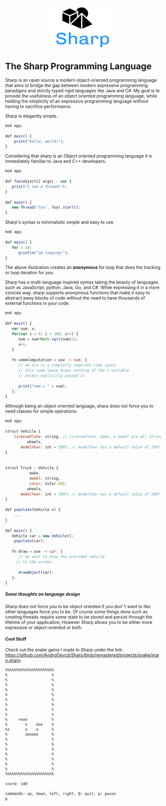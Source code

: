 
  
<a name="logo"/>    
<div align="center">    
<a href="https://github.com/" target="_blank">    
<img src="https://github.com/AndroDevcd/Sharp/blob/master/doc/logo.png?raw=true" alt="Sharp Logo" width="210" height="142"></img>    
</a>    
</div>    
    
# The Sharp Programming Language 

Sharp is an open source a modern object-oriented programming language that aims to bridge the gap between modern expressive programming paradigms and strictly typed rigid languages like Java and C#. My goal is to provide the usefulness of an object oriented programming language, while holding the simplicity of an expressive programming language without having to sacrifice performance.     
    
Sharp is elegantly simple.    
```javascript    
mod app;    
    
def main() {    
    print("hello, world!");    
}    
```    
    
Considering that sharp is an Object oriented programming language it is immediately familiar to Java and C++ developers.  
  
```javascript  
mod app;  
  
def foo(object[] args) : var {  
   print("I ran a thread!");  
}  
  
def main() {  
   new Thread("foo", foo).start();  
}  
```  
  
Sharp's syntax is minimalistic simple and easy to use  
  
```javascript  
mod app;  
  
def main() {  
   for < 10:  
      println("im looping!");  
}  
```  

The above illustration creates an **anonymous** for loop that does the tracking or loop iteration for you  
  
Sharp has a multi-language inspired syntax taking the beauty of languages such as JavaScript, python, Java, Go, and C#. While expressing it in a more concise way. sharp supports anonymous functions that make it easy to abstract away blocks of code without the need to have thousands of external functions in your code.  
  
```javascript  
mod app;  
  
def main() {  
   var num, x;  
   for(var i = 0; i < 100; i++) {  
      num = num*Math.sqrt(num)/2;
      x++;  
   }  
  
   fn someComputation = use -> num: {  
      // we are in a completly seperate code space  
      // this code space knows nothing of the x variable  
      // unless explicitly passed in  
  
      print("num = " + num);  
   };  
}  
```  

Although being an object oriented language, sharp does not force you to need classes for simple operations.

```javascript
mod app;  

struct Vehicle {
    licensePlate: string, // licensePlate, make, & model are all string types
          wheels, 
       modelYear: int = 1997; // modelYear has a default value of 1997
}

  
struct Truck : Vehicle {
           make, 
           model: string,
           color: Color.RED,
          wheels, 
       modelYear: int = 1997; // modelYear has a default value of 1997
}

def populate(Vehicle v) {
    ...
}

def main() {  
   Vehicle car = new Vehicle();
    populate(car);
  
   fn draw = use -> car: {  
      // we want to draw the provided vehicle
     // to the screen
      
      drawObject(car);
   };  
}  
```
  
##### Some thoughts on language design  
Sharp does not force you to be object oriented if you don''t want to like other languages force you to be. Of course some things done such as creating threads require some state to be stored and persist through the lifetime of your application; However Sharp allows you to be either more expressive or object-oriented or both.

#### Cool Stuff
Check out the snake game I made In Sharp under the link: https://github.com/AndroDevcd/Sharp/blob/remastered/projects/snake/main.sharp

```
%%%%%%%%%%%%%%%%%%%%%%
%                    %
%                    %
%                    %
%                    %
%                    %
%                    %
%                    %
%                    %
%                    %
%     <ooo           %
%        o    ooo    %
%x       o    o      %
%        oooooo      %
%                    %
%                    %
%                    %
%                    %
%                    %
%                    %
%                    %
%%%%%%%%%%%%%%%%%%%%%%

score: 140

commands: up, down, left, right, Q: quit, p: pause
p
```
